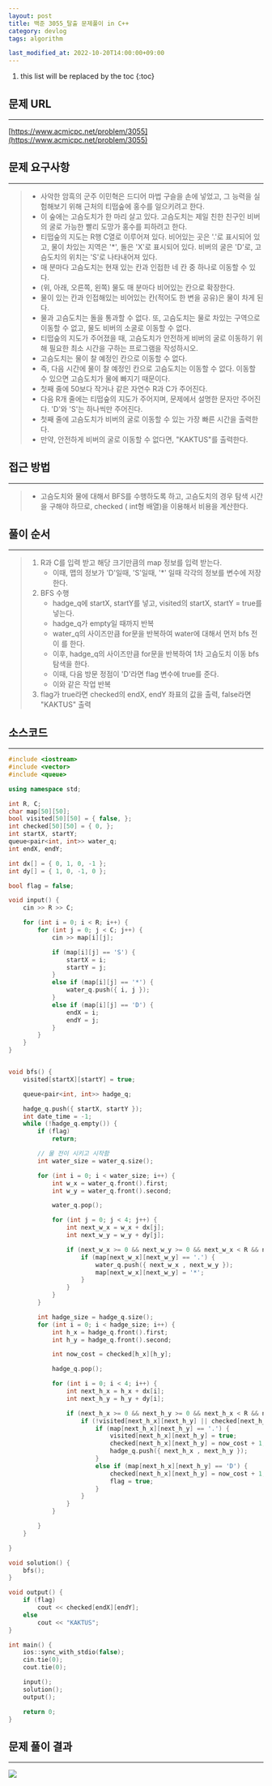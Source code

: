 ```yaml
---
layout: post
title: 백준 3055_탈출 문제풀이 in C++
category: devlog
tags: algorithm

last_modified_at: 2022-10-20T14:00:00+09:00
---
```


1. this list will be replaced by the toc
{:toc}

## 문제 URL
---
[https://www.acmicpc.net/problem/3055](https://www.acmicpc.net/problem/3055)

## 문제 요구사항
---
> + 사악한 암흑의 군주 이민혁은 드디어 마법 구슬을 손에 넣었고, 그 능력을 실험해보기 위해 근처의 티떱숲에 홍수를 일으키려고 한다. 
> + 이 숲에는 고슴도치가 한 마리 살고 있다. 고슴도치는 제일 친한 친구인 비버의 굴로 가능한 빨리 도망가 홍수를 피하려고 한다.
> + 티떱숲의 지도는 R행 C열로 이루어져 있다. 비어있는 곳은 '.'로 표시되어 있고, 물이 차있는 지역은 '*', 돌은 'X'로 표시되어 있다. 비버의 굴은 'D'로, 고슴도치의 위치는 'S'로 나타내어져 있다.
> + 매 분마다 고슴도치는 현재 있는 칸과 인접한 네 칸 중 하나로 이동할 수 있다. 
> + (위, 아래, 오른쪽, 왼쪽) 물도 매 분마다 비어있는 칸으로 확장한다. 
> + 물이 있는 칸과 인접해있는 비어있는 칸(적어도 한 변을 공유)은 물이 차게 된다. 
> + 물과 고슴도치는 돌을 통과할 수 없다. 또, 고슴도치는 물로 차있는 구역으로 이동할 수 없고, 물도 비버의 소굴로 이동할 수 없다.
> + 티떱숲의 지도가 주어졌을 때, 고슴도치가 안전하게 비버의 굴로 이동하기 위해 필요한 최소 시간을 구하는 프로그램을 작성하시오.
> + 고슴도치는 물이 찰 예정인 칸으로 이동할 수 없다. 
> + 즉, 다음 시간에 물이 찰 예정인 칸으로 고슴도치는 이동할 수 없다. 이동할 수 있으면 고슴도치가 물에 빠지기 때문이다. 
> + 첫째 줄에 50보다 작거나 같은 자연수 R과 C가 주어진다.
> + 다음 R개 줄에는 티떱숲의 지도가 주어지며, 문제에서 설명한 문자만 주어진다. 'D'와 'S'는 하나씩만 주어진다.
> + 첫째 줄에 고슴도치가 비버의 굴로 이동할 수 있는 가장 빠른 시간을 출력한다. 
> + 만약, 안전하게 비버의 굴로 이동할 수 없다면, "KAKTUS"를 출력한다.


## 접근 방법
---
> + 고슴도치와 물에 대해서 BFS를 수행하도록 하고, 고슴도치의 경우 탐색 시간을 구해야 하므로, checked ( int형 배열)을 이용해서 비용을 계산한다.


## 풀이 순서
---
> 1. R과 C를 입력 받고 해당 크기만큼의 map 정보를 입력 받는다.
>     + 이때, 맵의 정보가 'D'일때, 'S'일때, '*' 일때 각각의 정보를 변수에 저장한다.
> 2. BFS 수행
>     + hadge_q에 startX, startY를 넣고, visited의 startX, startY = true를 넣는다.
>     + hadge_q가 empty일 때까지 반복
>     + water_q의 사이즈만큼 for문을 반복하여 water에 대해서 먼저 bfs 전이 를 한다.
>     + 이후, hadge_q의 사이즈만큼 for문을 반복하여 1차 고슴도치 이동 bfs 탐색을 한다.
>     + 이때, 다음 방문 정점이 'D'라면 flag 변수에 true를 준다.
>     + 이와 같은 작업 반복
> 3. flag가 true라면 checked의 endX, endY 좌표의 값을 출력, false라면 "KAKTUS" 출력



## 소스코드
---
~~~c++
#include <iostream>
#include <vector>
#include <queue>

using namespace std;

int R, C;
char map[50][50];
bool visited[50][50] = { false, };
int checked[50][50] = { 0, };
int startX, startY;
queue<pair<int, int>> water_q;
int endX, endY;

int dx[] = { 0, 1, 0, -1 };
int dy[] = { 1, 0, -1, 0 };

bool flag = false;

void input() {
	cin >> R >> C;

	for (int i = 0; i < R; i++) {
		for (int j = 0; j < C; j++) {
			cin >> map[i][j];

			if (map[i][j] == 'S') {
				startX = i;
				startY = j;
			}
			else if (map[i][j] == '*') {
				water_q.push({ i, j });
			}
			else if (map[i][j] == 'D') {
				endX = i;
				endY = j;
			}
		}
	}
}


void bfs() {
	visited[startX][startY] = true;

	queue<pair<int, int>> hadge_q;

	hadge_q.push({ startX, startY });
	int date_time = -1;
	while (!hadge_q.empty()) {
		if (flag)
			return;

		// 물 전이 시키고 시작함
		int water_size = water_q.size();

		for (int i = 0; i < water_size; i++) {
			int w_x = water_q.front().first;
			int w_y = water_q.front().second;

			water_q.pop();

			for (int j = 0; j < 4; j++) {
				int next_w_x = w_x + dx[j];
				int next_w_y = w_y + dy[j];

				if (next_w_x >= 0 && next_w_y >= 0 && next_w_x < R && next_w_y < C) {
					if (map[next_w_x][next_w_y] == '.') {
						water_q.push({ next_w_x , next_w_y });
						map[next_w_x][next_w_y] = '*';
					}
				}
			}
		}

		int hadge_size = hadge_q.size();
		for (int i = 0; i < hadge_size; i++) {
			int h_x = hadge_q.front().first;
			int h_y = hadge_q.front().second;

			int now_cost = checked[h_x][h_y];

			hadge_q.pop();

			for (int i = 0; i < 4; i++) {
				int next_h_x = h_x + dx[i];
				int next_h_y = h_y + dy[i];

				if (next_h_x >= 0 && next_h_y >= 0 && next_h_x < R && next_h_y < C) {
					if (!visited[next_h_x][next_h_y] || checked[next_h_x][next_h_y] > now_cost + 1) {
						if (map[next_h_x][next_h_y] == '.') {
							visited[next_h_x][next_h_y] = true;
							checked[next_h_x][next_h_y] = now_cost + 1;
							hadge_q.push({ next_h_x , next_h_y });
						}
						else if (map[next_h_x][next_h_y] == 'D') {
							checked[next_h_x][next_h_y] = now_cost + 1;
							flag = true;
						}
					}
				}
			}

		}
	}

}

void solution() {
	bfs();
}

void output() {
	if (flag)
		cout << checked[endX][endY];
	else
		cout << "KAKTUS";
}

int main() {
	ios::sync_with_stdio(false);
	cin.tie(0);
	cout.tie(0);

	input();
	solution();
	output();

	return 0;
}
~~~

## 문제 풀이 결과
---
<img src="/assets/img/post-img/algorithm/2022-10-20-boj-3055/result.jpg">